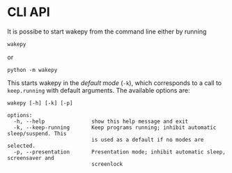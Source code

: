 # CLI API

It is possibe to start wakepy from the command line either by running

```{code-block} text
wakepy
```

or

```{code-block} text
python -m wakepy
```

This starts wakepy in the *default mode* (`-k`), which corresponds to a call to `keep.running` with default arguments. The available options are:

```{code-block} output
wakepy [-h] [-k] [-p]

options:
  -h, --help               show this help message and exit
  -k, --keep-running       Keep programs running; inhibit automatic sleep/suspend. This
                           is used as a default if no modes are selected.
  -p, --presentation       Presentation mode; inhibit automatic sleep, screensaver and
                           screenlock
```